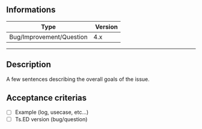 <!-- This template it's just here to help you for write your Issue -->

## Informations

Type | Version
---|---
Bug/Improvement/Question | 4.x

****

## Description
A few sentences describing the overall goals of the issue.


## Acceptance criterias

- [ ] Example (log, usecase, etc...)
- [ ] Ts.ED version (bug/question)
